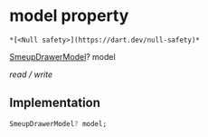 


# model property




    *[<Null safety>](https://dart.dev/null-safety)*


[SmeupDrawerModel](../../smeup_models_widgets_smeup_drawer_model/SmeupDrawerModel-class.md)? model
  
_read / write_






## Implementation

```dart
SmeupDrawerModel? model;


```







